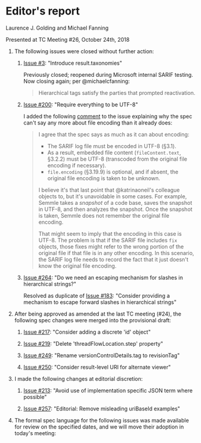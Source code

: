 # Editor's report

Laurence J. Golding and Michael Fanning

Presented at TC Meeting #26, October 24th, 2018

1. The following issues were closed without further action:

    1. [Issue #3](https://github.com/oasis-tcs/sarif-spec/issues/3): "Introduce result.taxonomies"

        Previously closed; reopened during Microsoft internal SARIF testing. Now closing again; per @michaelcfanning:
        > Hierarchical tags satisfy the parties that prompted reactivation.

    1. [Issue #200](https://github.com/oasis-tcs/sarif-spec/issues/200): "Require everything to be UTF-8"

        I added the following [comment](https://github.com/oasis-tcs/sarif-spec/issues/200#issuecomment-431111049) to the issue explaining why the spec can't say any more about file encoding than it already does:

        > I agree that the spec says as much as it can about encoding:
        > - The SARIF log file must be encoded in UTF-8 (§3.1).
        > - As a result, embedded file content (`fileContent.text`, §3.2.2) must be UTF-8 (transcoded from the original file encoding if necessary).
        > - `file.encoding` (§3.19.9) is optional, and if absent, the original file encoding is taken to be unknown.
        >
        > I believe it's that last point that @katrinaoneil's colleague objects to, but it's unavoidable in some cases. For example, Semmle takes a _snapshot_ of a code base, saves the snapshot in UTF-8, and then analyzes the snapshot. Once the snapshot is taken, Semmle does not remember the original file encoding.
        >
        > That might seem to imply that the encoding in this case is UTF-8. The problem is that if the SARIF file includes `fix` objects, those fixes might refer to the wrong portion of the original file if that file is in any other encoding. In this scenario, the SARIF log file needs to record the fact that it just doesn't know the original file encoding.

    1. [Issue #264](https://github.com/oasis-tcs/sarif-spec/issues/264): "Do we need an escaping mechanism for slashes in hierarchical strings?"

        Resolved as duplicate of [Issue #183](https://github.com/oasis-tcs/sarif-spec/issues/183): "Consider providing a mechanism to escape forward slashes in hierarchical strings"

1. After being approved as amended at the last TC meeting (#24), the following spec changes were merged into the provisional draft:

    1. [Issue #217](https://github.com/oasis-tcs/sarif-spec/issues/217): "Consider adding a discrete 'id' object"

    1. [Issue #219](https://github.com/oasis-tcs/sarif-spec/issues/219): "Delete 'threadFlowLocation.step' property"

    1. [Issue #249](https://github.com/oasis-tcs/sarif-spec/issues/249): "Rename versionControlDetails.tag to revisionTag"

    1. [Issue #250](https://github.com/oasis-tcs/sarif-spec/issues/250): "Consider result-level URI for alternate viewer"

1. I made the following changes at editorial discretion:

    1. [Issue #213](https://github.com/oasis-tcs/sarif-spec/issues/213): "Avoid use of implementation specific JSON term where possible"

    1. [Issue #257](https://github.com/oasis-tcs/sarif-spec/issues/257): "Editorial: Remove misleading uriBaseId examples"

1. The formal spec language for the following issues was made available for review on the specified dates, and we will move their adoption in today's meeting:

